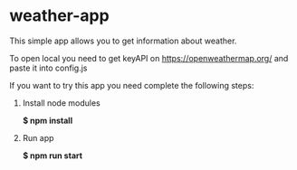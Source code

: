 # weather-app

This simple app allows you to get information about weather. 

To open local you need to get keyAPI on https://openweathermap.org/ and paste it into config.js

If you want to try this app you need complete the following steps:

1. Install node modules

    **$ npm install**

2. Run app

    **$ npm run start**
